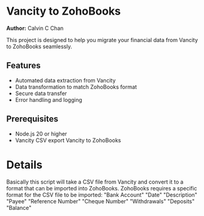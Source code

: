 # Vancity to ZohoBooks

**Author:** Calvin C Chan

This project is designed to help you migrate your financial data from Vancity to ZohoBooks seamlessly.

## Features

- Automated data extraction from Vancity
- Data transformation to match ZohoBooks format
- Secure data transfer
- Error handling and logging

## Prerequisites

- Node.js 20 or higher
- Vancity CSV export
  Vancity to ZohoBooks

# Details

Basically this script will take a CSV file from Vancity and convert it to a format that can be imported into ZohoBooks. ZohoBooks requires a specific format for the CSV file to be imported:
"Bank Account"
"Date"
"Description"
"Payee"
"Reference Number"
"Cheque Number"
"Withdrawals"
"Deposits"
"Balance"
